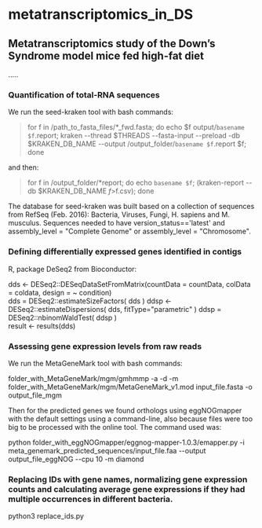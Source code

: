 # metatranscriptomics_in_DS
## Metatranscriptomics study of the Down’s Syndrome model mice fed high-fat diet

..... 

### Quantification of total-RNA sequences

We run the seed-kraken tool with bash commands:

>for f in /path_to_fasta_files/*_fwd.fasta; do echo $f output/`basename $f`.report; kraken --thread $THREADS --fasta-input --preload -db $KRAKEN_DB_NAME --output /output_folder/`basename $f`.report $f; done

and then: 

>for f in /output_folder/*report; do echo `basename $f`; (kraken-report --db $KRAKEN_DB_NAME $f  >$f.csv); done

The database for seed-kraken was built based on a collection of sequences from RefSeq (Feb. 2016): Bacteria, Viruses, Fungi, H. sapiens and M. musculus. Sequences needed to have version_status=='latest' and assembly_level = "Complete Genome" or assembly_level = "Chromosome".

### Defining differentially expressed genes identified in contigs
R, package DeSeq2 from Bioconductor:

dds <- DESeq2::DESeqDataSetFromMatrix(countData = countData, colData = coldata, design = ~ condition)    
dds = DESeq2::estimateSizeFactors( dds ) 
ddsp <- DESeq2::estimateDispersions( dds, fitType="parametric" )
ddsp = DESeq2::nbinomWaldTest( ddsp )    
result <- results(dds)

### Assessing gene expression levels from raw reads 

We run the MetaGeneMark tool with bash commands:

folder_with_MetaGeneMark/mgm/gmhmmp -a -d -m 
folder_with_MetaGeneMark/mgm/MetaGeneMark_v1.mod input_file.fasta -o output_file_mgm

Then for the predicted genes we found orthologs using eggNOGmapper with the default settings using a command-line, also because files were too big to be processed with the online tool. The command used was: 

python folder_with_eggNOGmapper/eggnog-mapper-1.0.3/emapper.py -i 
meta_genemark_predicted_sequences/input_file.faa --output output_file_eggNOG --cpu 10 -m diamond 

### Replacing IDs with gene names, normalizing gene expression counts and calculating average gene expressions if they had multiple occurrences in different bacteria.

python3 replace_ids.py
